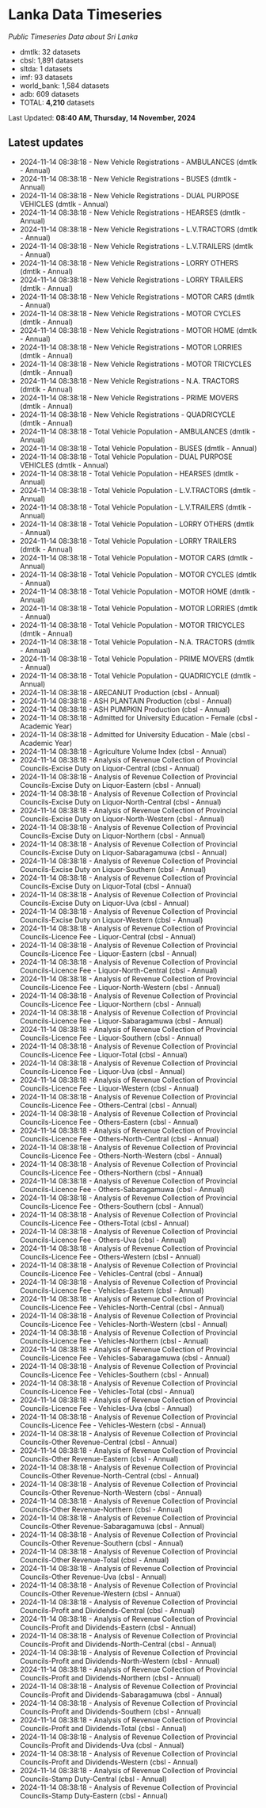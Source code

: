 # Lanka Data Timeseries
*Public Timeseries Data about Sri Lanka*

* dmtlk: 32 datasets
* cbsl: 1,891 datasets
* sltda: 1 datasets
* imf: 93 datasets
* world_bank: 1,584 datasets
* adb: 609 datasets
* TOTAL: **4,210** datasets

Last Updated: **08:40 AM, Thursday, 14 November, 2024**

## Latest updates

* 2024-11-14 08:38:18 - New Vehicle Registrations - AMBULANCES (dmtlk - Annual)
* 2024-11-14 08:38:18 - New Vehicle Registrations - BUSES (dmtlk - Annual)
* 2024-11-14 08:38:18 - New Vehicle Registrations - DUAL PURPOSE VEHICLES (dmtlk - Annual)
* 2024-11-14 08:38:18 - New Vehicle Registrations - HEARSES (dmtlk - Annual)
* 2024-11-14 08:38:18 - New Vehicle Registrations - L.V.TRACTORS (dmtlk - Annual)
* 2024-11-14 08:38:18 - New Vehicle Registrations - L.V.TRAILERS (dmtlk - Annual)
* 2024-11-14 08:38:18 - New Vehicle Registrations - LORRY OTHERS (dmtlk - Annual)
* 2024-11-14 08:38:18 - New Vehicle Registrations - LORRY TRAILERS (dmtlk - Annual)
* 2024-11-14 08:38:18 - New Vehicle Registrations - MOTOR CARS (dmtlk - Annual)
* 2024-11-14 08:38:18 - New Vehicle Registrations - MOTOR CYCLES (dmtlk - Annual)
* 2024-11-14 08:38:18 - New Vehicle Registrations - MOTOR HOME (dmtlk - Annual)
* 2024-11-14 08:38:18 - New Vehicle Registrations - MOTOR LORRIES (dmtlk - Annual)
* 2024-11-14 08:38:18 - New Vehicle Registrations - MOTOR TRICYCLES (dmtlk - Annual)
* 2024-11-14 08:38:18 - New Vehicle Registrations - N.A. TRACTORS (dmtlk - Annual)
* 2024-11-14 08:38:18 - New Vehicle Registrations - PRIME MOVERS (dmtlk - Annual)
* 2024-11-14 08:38:18 - New Vehicle Registrations - QUADRICYCLE (dmtlk - Annual)
* 2024-11-14 08:38:18 - Total Vehicle Population - AMBULANCES (dmtlk - Annual)
* 2024-11-14 08:38:18 - Total Vehicle Population - BUSES (dmtlk - Annual)
* 2024-11-14 08:38:18 - Total Vehicle Population - DUAL PURPOSE VEHICLES (dmtlk - Annual)
* 2024-11-14 08:38:18 - Total Vehicle Population - HEARSES (dmtlk - Annual)
* 2024-11-14 08:38:18 - Total Vehicle Population - L.V.TRACTORS (dmtlk - Annual)
* 2024-11-14 08:38:18 - Total Vehicle Population - L.V.TRAILERS (dmtlk - Annual)
* 2024-11-14 08:38:18 - Total Vehicle Population - LORRY OTHERS (dmtlk - Annual)
* 2024-11-14 08:38:18 - Total Vehicle Population - LORRY TRAILERS (dmtlk - Annual)
* 2024-11-14 08:38:18 - Total Vehicle Population - MOTOR CARS (dmtlk - Annual)
* 2024-11-14 08:38:18 - Total Vehicle Population - MOTOR CYCLES (dmtlk - Annual)
* 2024-11-14 08:38:18 - Total Vehicle Population - MOTOR HOME (dmtlk - Annual)
* 2024-11-14 08:38:18 - Total Vehicle Population - MOTOR LORRIES (dmtlk - Annual)
* 2024-11-14 08:38:18 - Total Vehicle Population - MOTOR TRICYCLES (dmtlk - Annual)
* 2024-11-14 08:38:18 - Total Vehicle Population - N.A. TRACTORS (dmtlk - Annual)
* 2024-11-14 08:38:18 - Total Vehicle Population - PRIME MOVERS (dmtlk - Annual)
* 2024-11-14 08:38:18 - Total Vehicle Population - QUADRICYCLE (dmtlk - Annual)
* 2024-11-14 08:38:18 - ARECANUT Production (cbsl - Annual)
* 2024-11-14 08:38:18 - ASH PLANTAIN Production (cbsl - Annual)
* 2024-11-14 08:38:18 - ASH PUMPKIN Production (cbsl - Annual)
* 2024-11-14 08:38:18 - Admitted for University Education - Female (cbsl - Academic Year)
* 2024-11-14 08:38:18 - Admitted for University Education - Male (cbsl - Academic Year)
* 2024-11-14 08:38:18 - Agriculture Volume Index (cbsl - Annual)
* 2024-11-14 08:38:18 - Analysis of Revenue Collection of Provincial Councils-Excise Duty on Liquor-Central (cbsl - Annual)
* 2024-11-14 08:38:18 - Analysis of Revenue Collection of Provincial Councils-Excise Duty on Liquor-Eastern (cbsl - Annual)
* 2024-11-14 08:38:18 - Analysis of Revenue Collection of Provincial Councils-Excise Duty on Liquor-North-Central (cbsl - Annual)
* 2024-11-14 08:38:18 - Analysis of Revenue Collection of Provincial Councils-Excise Duty on Liquor-North-Western (cbsl - Annual)
* 2024-11-14 08:38:18 - Analysis of Revenue Collection of Provincial Councils-Excise Duty on Liquor-Northern (cbsl - Annual)
* 2024-11-14 08:38:18 - Analysis of Revenue Collection of Provincial Councils-Excise Duty on Liquor-Sabaragamuwa (cbsl - Annual)
* 2024-11-14 08:38:18 - Analysis of Revenue Collection of Provincial Councils-Excise Duty on Liquor-Southern (cbsl - Annual)
* 2024-11-14 08:38:18 - Analysis of Revenue Collection of Provincial Councils-Excise Duty on Liquor-Total (cbsl - Annual)
* 2024-11-14 08:38:18 - Analysis of Revenue Collection of Provincial Councils-Excise Duty on Liquor-Uva (cbsl - Annual)
* 2024-11-14 08:38:18 - Analysis of Revenue Collection of Provincial Councils-Excise Duty on Liquor-Western (cbsl - Annual)
* 2024-11-14 08:38:18 - Analysis of Revenue Collection of Provincial Councils-Licence Fee - Liquor-Central (cbsl - Annual)
* 2024-11-14 08:38:18 - Analysis of Revenue Collection of Provincial Councils-Licence Fee - Liquor-Eastern (cbsl - Annual)
* 2024-11-14 08:38:18 - Analysis of Revenue Collection of Provincial Councils-Licence Fee - Liquor-North-Central (cbsl - Annual)
* 2024-11-14 08:38:18 - Analysis of Revenue Collection of Provincial Councils-Licence Fee - Liquor-North-Western (cbsl - Annual)
* 2024-11-14 08:38:18 - Analysis of Revenue Collection of Provincial Councils-Licence Fee - Liquor-Northern (cbsl - Annual)
* 2024-11-14 08:38:18 - Analysis of Revenue Collection of Provincial Councils-Licence Fee - Liquor-Sabaragamuwa (cbsl - Annual)
* 2024-11-14 08:38:18 - Analysis of Revenue Collection of Provincial Councils-Licence Fee - Liquor-Southern (cbsl - Annual)
* 2024-11-14 08:38:18 - Analysis of Revenue Collection of Provincial Councils-Licence Fee - Liquor-Total (cbsl - Annual)
* 2024-11-14 08:38:18 - Analysis of Revenue Collection of Provincial Councils-Licence Fee - Liquor-Uva (cbsl - Annual)
* 2024-11-14 08:38:18 - Analysis of Revenue Collection of Provincial Councils-Licence Fee - Liquor-Western (cbsl - Annual)
* 2024-11-14 08:38:18 - Analysis of Revenue Collection of Provincial Councils-Licence Fee - Others-Central (cbsl - Annual)
* 2024-11-14 08:38:18 - Analysis of Revenue Collection of Provincial Councils-Licence Fee - Others-Eastern (cbsl - Annual)
* 2024-11-14 08:38:18 - Analysis of Revenue Collection of Provincial Councils-Licence Fee - Others-North-Central (cbsl - Annual)
* 2024-11-14 08:38:18 - Analysis of Revenue Collection of Provincial Councils-Licence Fee - Others-North-Western (cbsl - Annual)
* 2024-11-14 08:38:18 - Analysis of Revenue Collection of Provincial Councils-Licence Fee - Others-Northern (cbsl - Annual)
* 2024-11-14 08:38:18 - Analysis of Revenue Collection of Provincial Councils-Licence Fee - Others-Sabaragamuwa (cbsl - Annual)
* 2024-11-14 08:38:18 - Analysis of Revenue Collection of Provincial Councils-Licence Fee - Others-Southern (cbsl - Annual)
* 2024-11-14 08:38:18 - Analysis of Revenue Collection of Provincial Councils-Licence Fee - Others-Total (cbsl - Annual)
* 2024-11-14 08:38:18 - Analysis of Revenue Collection of Provincial Councils-Licence Fee - Others-Uva (cbsl - Annual)
* 2024-11-14 08:38:18 - Analysis of Revenue Collection of Provincial Councils-Licence Fee - Others-Western (cbsl - Annual)
* 2024-11-14 08:38:18 - Analysis of Revenue Collection of Provincial Councils-Licence Fee - Vehicles-Central (cbsl - Annual)
* 2024-11-14 08:38:18 - Analysis of Revenue Collection of Provincial Councils-Licence Fee - Vehicles-Eastern (cbsl - Annual)
* 2024-11-14 08:38:18 - Analysis of Revenue Collection of Provincial Councils-Licence Fee - Vehicles-North-Central (cbsl - Annual)
* 2024-11-14 08:38:18 - Analysis of Revenue Collection of Provincial Councils-Licence Fee - Vehicles-North-Western (cbsl - Annual)
* 2024-11-14 08:38:18 - Analysis of Revenue Collection of Provincial Councils-Licence Fee - Vehicles-Northern (cbsl - Annual)
* 2024-11-14 08:38:18 - Analysis of Revenue Collection of Provincial Councils-Licence Fee - Vehicles-Sabaragamuwa (cbsl - Annual)
* 2024-11-14 08:38:18 - Analysis of Revenue Collection of Provincial Councils-Licence Fee - Vehicles-Southern (cbsl - Annual)
* 2024-11-14 08:38:18 - Analysis of Revenue Collection of Provincial Councils-Licence Fee - Vehicles-Total (cbsl - Annual)
* 2024-11-14 08:38:18 - Analysis of Revenue Collection of Provincial Councils-Licence Fee - Vehicles-Uva (cbsl - Annual)
* 2024-11-14 08:38:18 - Analysis of Revenue Collection of Provincial Councils-Licence Fee - Vehicles-Western (cbsl - Annual)
* 2024-11-14 08:38:18 - Analysis of Revenue Collection of Provincial Councils-Other Revenue-Central (cbsl - Annual)
* 2024-11-14 08:38:18 - Analysis of Revenue Collection of Provincial Councils-Other Revenue-Eastern (cbsl - Annual)
* 2024-11-14 08:38:18 - Analysis of Revenue Collection of Provincial Councils-Other Revenue-North-Central (cbsl - Annual)
* 2024-11-14 08:38:18 - Analysis of Revenue Collection of Provincial Councils-Other Revenue-North-Western (cbsl - Annual)
* 2024-11-14 08:38:18 - Analysis of Revenue Collection of Provincial Councils-Other Revenue-Northern (cbsl - Annual)
* 2024-11-14 08:38:18 - Analysis of Revenue Collection of Provincial Councils-Other Revenue-Sabaragamuwa (cbsl - Annual)
* 2024-11-14 08:38:18 - Analysis of Revenue Collection of Provincial Councils-Other Revenue-Southern (cbsl - Annual)
* 2024-11-14 08:38:18 - Analysis of Revenue Collection of Provincial Councils-Other Revenue-Total (cbsl - Annual)
* 2024-11-14 08:38:18 - Analysis of Revenue Collection of Provincial Councils-Other Revenue-Uva (cbsl - Annual)
* 2024-11-14 08:38:18 - Analysis of Revenue Collection of Provincial Councils-Other Revenue-Western (cbsl - Annual)
* 2024-11-14 08:38:18 - Analysis of Revenue Collection of Provincial Councils-Profit and Dividends-Central (cbsl - Annual)
* 2024-11-14 08:38:18 - Analysis of Revenue Collection of Provincial Councils-Profit and Dividends-Eastern (cbsl - Annual)
* 2024-11-14 08:38:18 - Analysis of Revenue Collection of Provincial Councils-Profit and Dividends-North-Central (cbsl - Annual)
* 2024-11-14 08:38:18 - Analysis of Revenue Collection of Provincial Councils-Profit and Dividends-North-Western (cbsl - Annual)
* 2024-11-14 08:38:18 - Analysis of Revenue Collection of Provincial Councils-Profit and Dividends-Northern (cbsl - Annual)
* 2024-11-14 08:38:18 - Analysis of Revenue Collection of Provincial Councils-Profit and Dividends-Sabaragamuwa (cbsl - Annual)
* 2024-11-14 08:38:18 - Analysis of Revenue Collection of Provincial Councils-Profit and Dividends-Southern (cbsl - Annual)
* 2024-11-14 08:38:18 - Analysis of Revenue Collection of Provincial Councils-Profit and Dividends-Total (cbsl - Annual)
* 2024-11-14 08:38:18 - Analysis of Revenue Collection of Provincial Councils-Profit and Dividends-Uva (cbsl - Annual)
* 2024-11-14 08:38:18 - Analysis of Revenue Collection of Provincial Councils-Profit and Dividends-Western (cbsl - Annual)
* 2024-11-14 08:38:18 - Analysis of Revenue Collection of Provincial Councils-Stamp Duty-Central (cbsl - Annual)
* 2024-11-14 08:38:18 - Analysis of Revenue Collection of Provincial Councils-Stamp Duty-Eastern (cbsl - Annual)